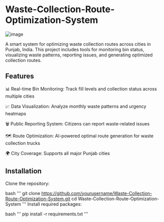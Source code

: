 # Waste-Collection-Route-Optimization-System
![image](https://github.com/user-attachments/assets/cf738042-5c2b-482d-97a1-6f48f5881780)

A smart system for optimizing waste collection routes across cities in Punjab, India. This project includes tools for monitoring bin status, visualizing waste patterns, reporting issues, and generating optimized collection routes.

## Features
📊 Real-time Bin Monitoring: Track fill levels and collection status across multiple cities

📈 Data Visualization: Analyze monthly waste patterns and urgency heatmaps

🗑️ Public Reporting System: Citizens can report waste-related issues

🗺️ Route Optimization: AI-powered optimal route generation for waste collection trucks

🌍 City Coverage: Supports all major Punjab cities

## Installation
Clone the repository:

bash
'''
git clone https://github.com/yourusername/Waste-Collection-Route-Optimization-System.git
cd Waste-Collection-Route-Optimization-System
'''
Install required packages:

bash
'''
pip install -r requirements.txt
'''
